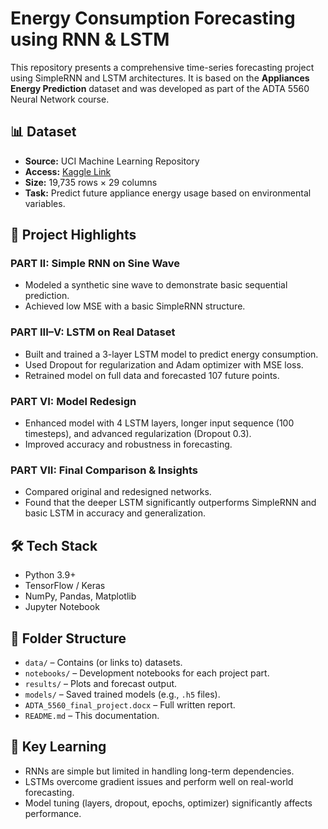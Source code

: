 # Energy Consumption Forecasting using RNN & LSTM

This repository presents a comprehensive time-series forecasting project using SimpleRNN and LSTM architectures. It is based on the **Appliances Energy Prediction** dataset and was developed as part of the ADTA 5560 Neural Network course.

## 📊 Dataset

- **Source:** UCI Machine Learning Repository  
- **Access:** [Kaggle Link](https://www.kaggle.com/datasets/sohommajumder21/appliances-energy-prediction-data-set)  
- **Size:** 19,735 rows × 29 columns  
- **Task:** Predict future appliance energy usage based on environmental variables.

## 📌 Project Highlights

### PART II: Simple RNN on Sine Wave
- Modeled a synthetic sine wave to demonstrate basic sequential prediction.
- Achieved low MSE with a basic SimpleRNN structure.

### PART III–V: LSTM on Real Dataset
- Built and trained a 3-layer LSTM model to predict energy consumption.
- Used Dropout for regularization and Adam optimizer with MSE loss.
- Retrained model on full data and forecasted 107 future points.

### PART VI: Model Redesign
- Enhanced model with 4 LSTM layers, longer input sequence (100 timesteps), and advanced regularization (Dropout 0.3).
- Improved accuracy and robustness in forecasting.

### PART VII: Final Comparison & Insights
- Compared original and redesigned networks.
- Found that the deeper LSTM significantly outperforms SimpleRNN and basic LSTM in accuracy and generalization.

## 🛠 Tech Stack

- Python 3.9+
- TensorFlow / Keras
- NumPy, Pandas, Matplotlib
- Jupyter Notebook

## 📁 Folder Structure

- `data/` – Contains (or links to) datasets.  
- `notebooks/` – Development notebooks for each project part.  
- `results/` – Plots and forecast output.  
- `models/` – Saved trained models (e.g., `.h5` files).  
- `ADTA_5560_final_project.docx` – Full written report.  
- `README.md` – This documentation.

## 🧠 Key Learning

- RNNs are simple but limited in handling long-term dependencies.
- LSTMs overcome gradient issues and perform well on real-world forecasting.
- Model tuning (layers, dropout, epochs, optimizer) significantly affects performance.

